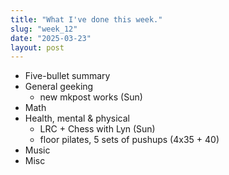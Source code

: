 ```yaml
---
title: "What I've done this week."
slug: "week_12"
date: "2025-03-23"
layout: post
---
```


* Five-bullet summary
* General geeking
    - new mkpost works (Sun)
* Math
* Health, mental & physical
    - LRC + Chess with Lyn (Sun)
    - floor pilates, 5 sets of pushups (4x35 + 40)
* Music
* Misc
